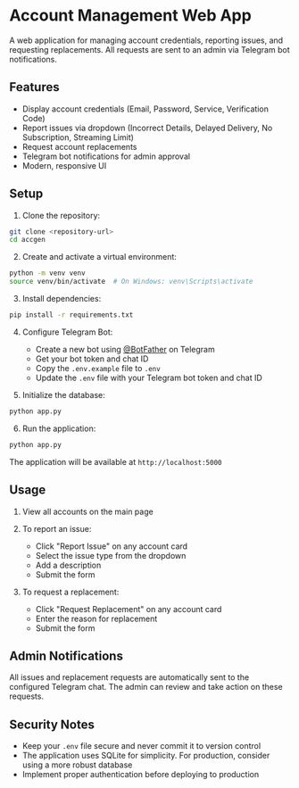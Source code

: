# Account Management Web App

A web application for managing account credentials, reporting issues, and requesting replacements. All requests are sent to an admin via Telegram bot notifications.

## Features

- Display account credentials (Email, Password, Service, Verification Code)
- Report issues via dropdown (Incorrect Details, Delayed Delivery, No Subscription, Streaming Limit)
- Request account replacements
- Telegram bot notifications for admin approval
- Modern, responsive UI

## Setup

1. Clone the repository:
```bash
git clone <repository-url>
cd accgen
```

2. Create and activate a virtual environment:
```bash
python -m venv venv
source venv/bin/activate  # On Windows: venv\Scripts\activate
```

3. Install dependencies:
```bash
pip install -r requirements.txt
```

4. Configure Telegram Bot:
   - Create a new bot using [@BotFather](https://t.me/botfather) on Telegram
   - Get your bot token and chat ID
   - Copy the `.env.example` file to `.env`
   - Update the `.env` file with your Telegram bot token and chat ID

5. Initialize the database:
```bash
python app.py
```

6. Run the application:
```bash
python app.py
```

The application will be available at `http://localhost:5000`

## Usage

1. View all accounts on the main page
2. To report an issue:
   - Click "Report Issue" on any account card
   - Select the issue type from the dropdown
   - Add a description
   - Submit the form

3. To request a replacement:
   - Click "Request Replacement" on any account card
   - Enter the reason for replacement
   - Submit the form

## Admin Notifications

All issues and replacement requests are automatically sent to the configured Telegram chat. The admin can review and take action on these requests.

## Security Notes

- Keep your `.env` file secure and never commit it to version control
- The application uses SQLite for simplicity. For production, consider using a more robust database
- Implement proper authentication before deploying to production 